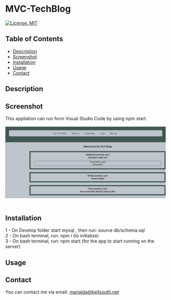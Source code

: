# MVC-TechBlog
[![License: MIT](https://img.shields.io/badge/License-MIT-yellow.svg)](https://opensource.org/licenses/MIT)

## Table of Contents
  - [Description](#description)
  - [Screenshot](#screenshot)
  - [Installation](#installation)
  - [Usage](#usage)
  - [Contact](#contact)

## Description

## Screenshot
This appliation can run form Visual Studio Code by using npm start. <br/> <br/>
![localhost](./Develop//assets/Screenshot-TechBlog.png) <br/> <br/> 

## Installation
1 - On Develop folder start mysql , then run: source db/schema.sql <br/>
2 - On bash terminal, run: npm i (to initialize) <br/>
3 - On bash terminal, run: npm start (for the app to start running on the server) <br/>

## Usage

## Contact
You can contact me via email: marialda@bellsouth.net
